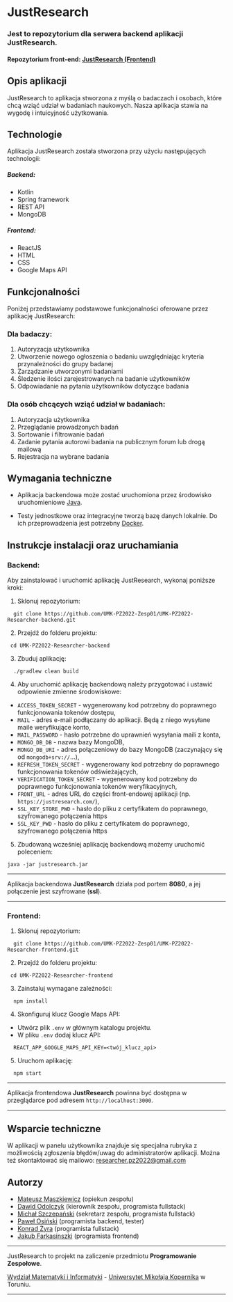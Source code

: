 # JustResearch

### Jest to repozytorium dla serwera backend aplikacji JustResearch.

#### Repozytorium front-end: [JustResearch (Frontend)](https://github.com/UMK-PZ2022-Zesp01/UMK-PZ2022-Researcher-frontend)


## Opis aplikacji

JustResearch to aplikacja stworzona z myślą o badaczach i osobach, które chcą wziąć udział w badaniach naukowych. Nasza aplikacja stawia na wygodę i intuicyjność użytkowania.


## Technologie
Aplikacja JustResearch została stworzona przy użyciu następujących technologii:

##### Backend:

- Kotlin
- Spring framework
- REST API
- MongoDB
##### Frontend:

- ReactJS
- HTML
- CSS
- Google Maps API

## Funkcjonalności
Poniżej przedstawiamy podstawowe funkcjonalności oferowane przez aplikację JustResearch:

### Dla badaczy:

1. Autoryzacja użytkownika
2. Utworzenie nowego ogłoszenia o badaniu uwzględniając kryteria przynależności do grupy badanej
3. Zarządzanie utworzonymi badaniami
4. Śledzenie ilości zarejestrowanych na badanie użytkowników
5. Odpowiadanie na pytania użytkowników dotyczące badania

### Dla osób chcących wziąć udział w badaniach:

1. Autoryzacja użytkownika
2. Przeglądanie prowadzonych badań
3. Sortowanie i filtrowanie badań
4. Zadanie pytania autorowi badania na publicznym forum lub drogą mailową
5. Rejestracja na wybrane badania


## Wymagania techniczne

- Aplikacja backendowa może zostać uruchomiona przez środowisko uruchomieniowe [Java](https://www.java.com/pl/).

- Testy jednostkowe oraz integracyjne tworzą bazę danych lokalnie. Do ich przeprowadzenia jest potrzebny [Docker](https://docs.docker.com/get-docker/).

## Instrukcje instalacji oraz uruchamiania
### Backend:

Aby zainstalować i uruchomić aplikację JustResearch, wykonaj poniższe kroki:

1. Sklonuj repozytorium:
```
  git clone https://github.com/UMK-PZ2022-Zesp01/UMK-PZ2022-Researcher-backend.git
```

2. Przejdź do folderu projektu:
```
 cd UMK-PZ2022-Researcher-backend
```

3. Zbuduj aplikację:

```
  ./gradlew clean build
```

4. Aby uruchomić aplikację backendową należy przygotować i ustawić odpowienie zmienne środowiskowe:

- `ACCESS_TOKEN_SECRET` - wygenerowany kod potrzebny do poprawnego funkcjonowania tokenów dostępu,
- `MAIL` - adres e-mail podłączany do aplikacji. Będą z niego wysyłane maile weryfikujące konto,
- `MAIL_PASSWORD` - hasło potrzebne do uprawnień wysyłania maili z konta,
- `MONGO_DB_DB` - nazwa bazy MongoDB,
- `MONGO_DB_URI` - adres połączeniowy do bazy MongoDB (zaczynający się od `mongodb+srv://`...),
- `REFRESH_TOKEN_SECRET` - wygenerowany kod potrzebny do poprawnego funkcjonowania tokenów odświeżających,
- `VERIFICATION_TOKEN_SECRET` - wygenerowany kod potrzebny do poprawnego funkcjonowania tokenów weryfikacyjnych,
- `FRONT_URL` - adres URL do części front-endowej aplikacji (np. `https://justresearch.com/`),
- `SSL_KEY_STORE_PWD` - hasło do pliku z certyfikatem do poprawnego, szyfrowanego połączenia https
- `SSL_KEY_PWD` - hasło do pliku z certyfikatem do poprawnego, szyfrowanego połączenia https

5. Zbudowaną wcześniej aplikację backendową możemy uruchomić poleceniem:

```
java -jar justresearch.jar
```
___
Aplikacja backendowa **JustResearch** działa pod portem **8080**, a jej połączenie jest szyfrowane (**ssl**).
___

### Frontend:


1. Sklonuj repozytorium:
```
  git clone https://github.com/UMK-PZ2022-Zesp01/UMK-PZ2022-Researcher-frontend.git
```

2. Przejdź do folderu projektu:
```
 cd UMK-PZ2022-Researcher-frontend
```

3. Zainstaluj wymagane zależności:

```
  npm install
```

4. Skonfiguruj klucz Google Maps API:
- Utwórz plik `.env` w głównym katalogu projektu.
- W pliku `.env` dodaj klucz API:
```
  REACT_APP_GOOGLE_MAPS_API_KEY=<twój_klucz_api>
```

5. Uruchom aplikację:

```
  npm start
```
___
Aplikacja frontendowa **JustResearch** powinna być dostępna w przeglądarce pod adresem `http://localhost:3000`.
___

## Wsparcie techniczne

W aplikacji w panelu użytkownika znajduje się specjalna rubryka z możliwością zgłoszenia błędów/uwag do administratorów aplikacji. Można też skontaktować się mailowo: [researcher.pz2022@gmail.com](mailto://researcher.pz2022@gmail.com)

## Autorzy

* [Mateusz Maszkiewicz](https://github.com/mmaszkie) (opiekun zespołu)
* [Dawid Odolczyk](https://github.com/odolczykd) (kierownik zespołu, programista fullstack)
* [Michał Szczepański](https://github.com/RimbiBimbi1) (sekretarz zespołu, programista fullstack)
* [Paweł Osiński](https://github.com/Osik2000) (programista backend, tester)
* [Konrad Żyra](https://github.com/Zyrekk) (programista fullstack)
* [Jakub Farkasinszki](https://github.com/JJJayKob) (programista frontend)

____
JustResearch to projekt na zaliczenie przedmiotu **Programowanie Zespołowe**.

[Wydział Matematyki i Informatyki](https://www.mat.umk.pl/) - [Uniwersytet Mikołaja Kopernika](https://www.umk.pl) w Toruniu.
____

